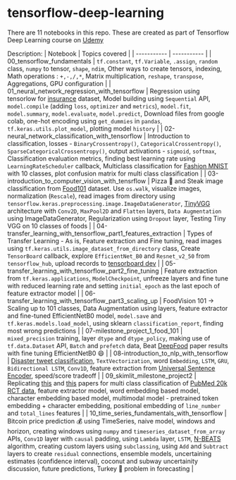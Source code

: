 # tensorflow-deep-learning

There are 11 notebooks in this repo. These are created as part of Tensorflow Deep Learning course on [Udemy](https://www.udemy.com/course/tensorflow-developer-certificate-machine-learning-zero-to-mastery/)

Description:
| Notebook      | Topics covered |
| ----------- | ----------- |
| 00_tensorflow_fundamentals      | `tf.constant`, `tf.Variable`, `.assign`, `random` class, `numpy` to tensor, `shape`, `ndim`, Other ways to create tensors, indexing, Math operations : `+,-,/,*`, Matrix multiplication, `reshape`, `transpose`, Aggregations, GPU configuration       |
| 01_neural_network_regression_with_tensorflow   | Regression using tensorlow for [insurance](https://www.kaggle.com/datasets/mirichoi0218/insurance) dataset, Model building using `Sequential` API, `model.compile` (adding `loss`, `optimizer` and `metrics`), `model.fit`, `model.summary`, `model.evaluate`, `model.predict`, Download files from google colab, one-hot encoding using `get_dummies` in `pandas`, `tf.keras.utils.plot_model`, plotting model `history`        |
| 02-neural_network_classification_with_tensorflow   | Introduction to classification, losses - `BinaryCrossentropy()`, `CategoricalCrossentropy()`, `SparseCategoricalCrossentropy()`, output activations - `sigmoid`, `softmax`, Classification evaluation metrics, finding best learning rate using `LearningRateScheduler` callback, Multiclass classification for [Fashion MNIST](https://www.kaggle.com/datasets/zalando-research/fashionmnist) with 10 classes, plot confusion matrix for multi class classification         |
| 03-introduction_to_computer_vision_with_tensrflow   | Pizza 🍕 and Steak image classification from [Food101](https://www.tensorflow.org/datasets/catalog/food101) dataset. Use `os.walk`, visualize images, normalization (`Rescale`), read images from directory using `tensorflow.keras.preprocessing.image.ImageDataGenerator`, [TinyVGG](https://pyimagesearch.com/2021/05/22/minivggnet-going-deeper-with-cnns/) architecture with `Conv2D`, `MaxPool2D` and `Flatten` layers, `Data Augmentation` using ImageDataGenerator, Regularization using `Dropout` layer, Testing Tiny VGG on 10 classes of foods     |
| 04-transfer_learning_with_tensorflow_part1_features_extraction   | Types of Transfer Learning - As is, Feature extraction and Fine tuning, read images using `tf.keras.utils.image_dataset_from_directory` class, Create `TensorBoard` callback, explore `EfficientNet_B0` and `Resnet_v2_50` from `tensorflow_hub`, upload records to [tensorboard dev](https://tensorboard.dev/)       |
| 05-transfer_learning_with_tensorflow_part2_fine_tuning   | Feature extraction from `tf.keras.applications`, `ModelCheckpoint`, unfreeze layers and fine tune with reduced learning rate and setting `initial_epoch` as the last epoch of feature extractor model        |
| 06-transfer_learning_with_tensorflow_part3_scaling_up   | FoodVision 101 -> Scaling up to 101 classes, Data Augmentation using layers, feature extractor and fine-tuned EfficientNetB0 model, `model.save` and `tf.keras.models.load_model`, using sklearn `classification_report`, finding most wrong predictions        |
| 07-milestone_project_1_food_101   | `mixed_precision` training, layer `dtype` and `dtype_policy`, making use of `tf.data.Dataset` API, `Batch` and `prefetch` data, Beat [DeepFood](https://arxiv.org/abs/1606.05675) paper results with fine tuning EfficientNetB0 😄  |
| 08-introduction_to_nlp_with_tensorflow   | [Disaster tweet classification](https://www.kaggle.com/competitions/nlp-getting-started), `TextVectorization`, word `Embedding`, `LSTM`, `GRU`, `Bidirectional LSTM`, `Conv1D`, feature extraction from [Universal Sentence Encoder](https://tfhub.dev/google/universal-sentence-encoder/4), speed/score tradeoff         |
| 09_skimlit_milestone_project2   | Replicating [this](https://arxiv.org/abs/1710.06071) and [this](https://arxiv.org/abs/1612.05251) papers for multi class classification of [PubMed 20k RCT data](https://github.com/Franck-Dernoncourt/pubmed-rct), feature extractor model, word embedding based model, character embedding based model, multimodal model - pretrained token embedding + character embedding, positional embedding of `line_number` and `total_lines` features      |
| 10_time_series_fundamentals_with_tensorflow   | Bitcoin price prediction 💰 using TimeSeries, naive model, windows and horizon, creating windows using `numpy` and `timeseries_dataset_from_array` APIs,  `Conv1D` layer with `causal` padding, using `Lambda` layer, `LSTM`, [N-BEATS](https://arxiv.org/abs/1905.10437) algorithm, creating custom layers using `subclassing`, using `Add` and `Subtract` layers to create `residual` connections, ensemble models, uncertaining estimates (confidence interval), coconut and subway uncertainity discussion, future predictions, Turkey 🦃 problem in forecasting   |
